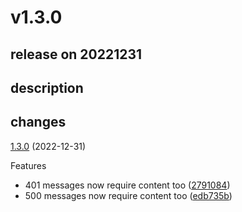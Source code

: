 # v1.3.0

## release on 20221231

## description

## changes

<a href="https://github.com/stoplightio/spectral-owasp-ruleset/compare/v1.2.2...v1.3.0">1.3.0</a> (2022-12-31)

Features

* 401 messages now require content too (<a href="https://github.com/stoplightio/spectral-owasp-ruleset/commit/279108435fc302a004c4ba44a6663b396abadd23">2791084</a>)
* 500 messages now require content too (<a href="https://github.com/stoplightio/spectral-owasp-ruleset/commit/edb735be89c3297db3beb4137204531d40c605cc">edb735b</a>)

